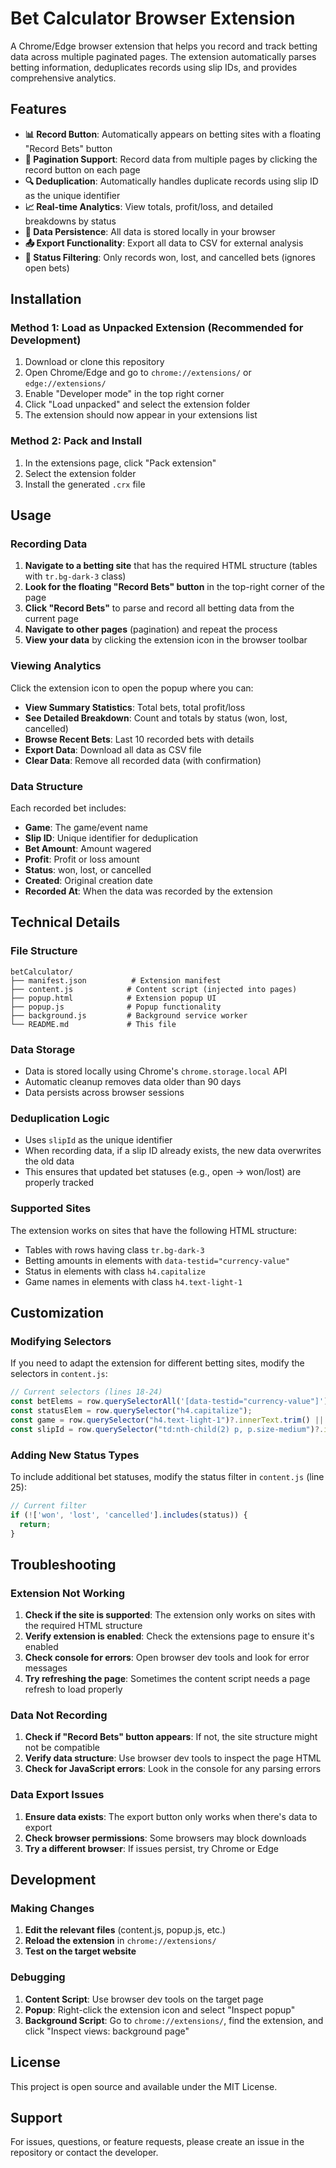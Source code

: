 # Bet Calculator Browser Extension

A Chrome/Edge browser extension that helps you record and track betting data across multiple paginated pages. The extension automatically parses betting information, deduplicates records using slip IDs, and provides comprehensive analytics.

## Features

- **📊 Record Button**: Automatically appears on betting sites with a floating "Record Bets" button
- **🔄 Pagination Support**: Record data from multiple pages by clicking the record button on each page
- **🔍 Deduplication**: Automatically handles duplicate records using slip ID as the unique identifier
- **📈 Real-time Analytics**: View totals, profit/loss, and detailed breakdowns by status
- **💾 Data Persistence**: All data is stored locally in your browser
- **📤 Export Functionality**: Export all data to CSV for external analysis
- **🎯 Status Filtering**: Only records won, lost, and cancelled bets (ignores open bets)

## Installation

### Method 1: Load as Unpacked Extension (Recommended for Development)

1. Download or clone this repository
2. Open Chrome/Edge and go to `chrome://extensions/` or `edge://extensions/`
3. Enable "Developer mode" in the top right corner
4. Click "Load unpacked" and select the extension folder
5. The extension should now appear in your extensions list

### Method 2: Pack and Install

1. In the extensions page, click "Pack extension"
2. Select the extension folder
3. Install the generated `.crx` file

## Usage

### Recording Data

1. **Navigate to a betting site** that has the required HTML structure (tables with `tr.bg-dark-3` class)
2. **Look for the floating "Record Bets" button** in the top-right corner of the page
3. **Click "Record Bets"** to parse and record all betting data from the current page
4. **Navigate to other pages** (pagination) and repeat the process
5. **View your data** by clicking the extension icon in the browser toolbar

### Viewing Analytics

Click the extension icon to open the popup where you can:

- **View Summary Statistics**: Total bets, total profit/loss
- **See Detailed Breakdown**: Count and totals by status (won, lost, cancelled)
- **Browse Recent Bets**: Last 10 recorded bets with details
- **Export Data**: Download all data as CSV file
- **Clear Data**: Remove all recorded data (with confirmation)

### Data Structure

Each recorded bet includes:
- **Game**: The game/event name
- **Slip ID**: Unique identifier for deduplication
- **Bet Amount**: Amount wagered
- **Profit**: Profit or loss amount
- **Status**: won, lost, or cancelled
- **Created**: Original creation date
- **Recorded At**: When the data was recorded by the extension

## Technical Details

### File Structure

```
betCalculator/
├── manifest.json          # Extension manifest
├── content.js            # Content script (injected into pages)
├── popup.html            # Extension popup UI
├── popup.js              # Popup functionality
├── background.js         # Background service worker
└── README.md             # This file
```

### Data Storage

- Data is stored locally using Chrome's `chrome.storage.local` API
- Automatic cleanup removes data older than 90 days
- Data persists across browser sessions

### Deduplication Logic

- Uses `slipId` as the unique identifier
- When recording data, if a slip ID already exists, the new data overwrites the old data
- This ensures that updated bet statuses (e.g., open → won/lost) are properly tracked

### Supported Sites

The extension works on sites that have the following HTML structure:
- Tables with rows having class `tr.bg-dark-3`
- Betting amounts in elements with `data-testid="currency-value"`
- Status in elements with class `h4.capitalize`
- Game names in elements with class `h4.text-light-1`

## Customization

### Modifying Selectors

If you need to adapt the extension for different betting sites, modify the selectors in `content.js`:

```javascript
// Current selectors (lines 18-24)
const betElems = row.querySelectorAll('[data-testid="currency-value"]');
const statusElem = row.querySelector("h4.capitalize");
const game = row.querySelector("h4.text-light-1")?.innerText.trim() || "";
const slipId = row.querySelector("td:nth-child(2) p, p.size-medium")?.innerText.trim() || "";
```

### Adding New Status Types

To include additional bet statuses, modify the status filter in `content.js` (line 25):

```javascript
// Current filter
if (!['won', 'lost', 'cancelled'].includes(status)) {
  return;
}
```

## Troubleshooting

### Extension Not Working

1. **Check if the site is supported**: The extension only works on sites with the required HTML structure
2. **Verify extension is enabled**: Check the extensions page to ensure it's enabled
3. **Check console for errors**: Open browser dev tools and look for error messages
4. **Try refreshing the page**: Sometimes the content script needs a page refresh to load properly

### Data Not Recording

1. **Check if "Record Bets" button appears**: If not, the site structure might not be compatible
2. **Verify data structure**: Use browser dev tools to inspect the page HTML
3. **Check for JavaScript errors**: Look in the console for any parsing errors

### Data Export Issues

1. **Ensure data exists**: The export button only works when there's data to export
2. **Check browser permissions**: Some browsers may block downloads
3. **Try a different browser**: If issues persist, try Chrome or Edge

## Development

### Making Changes

1. **Edit the relevant files** (content.js, popup.js, etc.)
2. **Reload the extension** in `chrome://extensions/`
3. **Test on the target website**

### Debugging

1. **Content Script**: Use browser dev tools on the target page
2. **Popup**: Right-click the extension icon and select "Inspect popup"
3. **Background Script**: Go to `chrome://extensions/`, find the extension, and click "Inspect views: background page"

## License

This project is open source and available under the MIT License.

## Support

For issues, questions, or feature requests, please create an issue in the repository or contact the developer.
